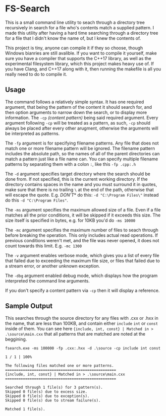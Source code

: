 # FS-Search
This is a small command line utility to seach through a directory tree recursively in search for a file who's contents match a supplied pattern.
I made this utility after having a hard time searching through a directory tree for a file that I didn't know the name of, but I knew the contents of.

This project is tiny, anyone can compile it if they so choose, though Windows bianries are still avalible.
If you want to compile it yourself, make sure you have a compiler that supports the C++17 library, as well as the experimental filesystem library, which this project makes heavy use of. If you have Clang, and C++17 along with it, then running the makefile is all you really need to do to compile it.

## Usage
The command follows a relatively simple syntax. It has one required argument, that being the pattern of the content it should search for, and then option arguments to narrow down the search, or to display more information.
The `-cp` _(content pattern)_ being said required argument. Every argument following `-cp` will be treated as a pattern, as such, `-cp` should always be placed after every other arugment, otherwise the arguments will be interpreted as patterns.

The `-fp` argument is for specifying filename patterns. Any file that does not match one or more filename pattern will be ignored. The filename pattern includes the absolute path, so the names of all of the parent directories can match a pattern just like a file name can. 
You can specify multiple filename patterns by separating them with a colon `:`, like this `-fp .cpp:.h` 

The `-d` argument specifies target directory where the search should be done from. If not specified, this is the current working directory. 
If the directory contains spaces in the name and you must surround it in quotes, make sure that there is no trailing `\` at the end of the path, otherwise that will escape the quote.
E.g. *DON'T** do this: `-d "C:\Program Files\"` instead do this `-d "C:\Program Files"`. 

The `-ms` argument specifies the maximum allowed size of a file. Even if a file matches all the prior conditions, it will be skipped if it exceeds this size. 
The size itself is specified in bytes, e.g. for 10KB you'd do `-ms 10000`

The `-mc` argument specifies the maximum number of files to seach through before breaking the operation. This only includes actual read operations. If previous conditions weren't met, and the file was never opened, it does not count towards this limit.
E.g. `-mc 1300`

The `-v` argument enables verbose mode, which gives you a list of every file that failed due to exceeding the maximum file size, or files that failed due to a stream error, or another unknown exception.

The `-dbg` argument enabled debug mode, which displays how the program interpreted the command line arguments.

If you don't specify a content pattern via `-cp` then it will display a reference.


## Sample Output

This searches through the source directory for any files with .cxx or .hxx in the name, that are less than 100KB, and contain either `include` `int` or `const` inside of them.
You can see here `{include, int, const} | Matched in > .\source\main.cxx` that all patterns that are matched are noted at the beggining. 

`fsearch.exe -ms 100000 -fp .cxx:.hxx -d .\source -cp include int const`

```
1 / 1 | 100%

The following files matched one or more patterns.
==================================================
{include, int, const} | Matched in > .\source\main.cxx
==================================================

Searched through 1 file(s) for 3 pattern(s).
Skipped 0 file(s) due to excess size.
Skipped 0 file(s) due to exception(s).
Skipped 0 file(s) due to stream failure(s).

Matched 1 file(s).

```


